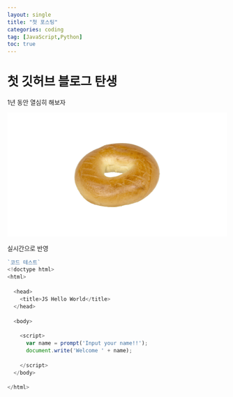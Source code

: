 ```yaml
---
layout: single
title: "첫 포스팅"
categories: coding
tag: [JavaScript,Python]
toc: true
---
```


# 첫 깃허브 블로그 탄생 

1년 동안 열심히 해보자 

![GdFPi6-XYAAq0_D](../images/2025-02-27-first/GdFPi6-XYAAq0_D-0658943.jpeg)

실시간으로 반영



``` js
`코드 테스트`
<!doctype html>
<html>

  <head>
    <title>JS Hello World</title>
  </head>

  <body>

    <script>
      var name = prompt('Input your name!!');
      document.write('Welcome ' + name);

    </script>
  </body>

</html>
```





